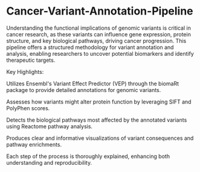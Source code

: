 # Cancer-Variant-Annotation-Pipeline

Understanding the functional implications of genomic variants is critical in cancer research, as these variants can influence gene expression, protein structure, and key biological pathways, driving cancer progression. This pipeline offers a structured methodology for variant annotation and analysis, enabling researchers to uncover potential biomarkers and identify therapeutic targets.

Key Highlights:

Utilizes Ensembl's Variant Effect Predictor (VEP) through the biomaRt package to provide detailed annotations for genomic variants.

Assesses how variants might alter protein function by leveraging SIFT and PolyPhen scores.

Detects the biological pathways most affected by the annotated variants using Reactome pathway analysis.

Produces clear and informative visualizations of variant consequences and pathway enrichments. 

Each step of the process is thoroughly explained, enhancing both understanding and reproducibility.
